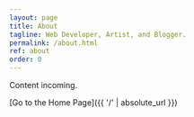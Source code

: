```yaml
---
layout: page
title: About
tagline: Web Developer, Artist, and Blogger.
permalink: /about.html
ref: about
order: 0
---
```


Content incoming.


[Go to the Home Page]({{ '/' | absolute_url }})

